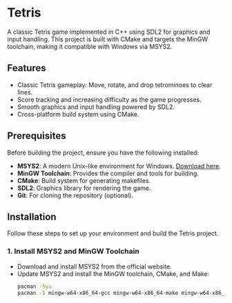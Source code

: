 # Tetris

A classic Tetris game implemented in C++ using SDL2 for graphics and input handling. This project is built with CMake and targets the MinGW toolchain, making it compatible with Windows via MSYS2.

## Features
- Classic Tetris gameplay: Move, rotate, and drop tetrominoes to clear lines.
- Score tracking and increasing difficulty as the game progresses.
- Smooth graphics and input handling powered by SDL2.
- Cross-platform build system using CMake.

## Prerequisites
Before building the project, ensure you have the following installed:
- **MSYS2**: A modern Unix-like environment for Windows. [Download here](https://www.msys2.org/).
- **MinGW Toolchain**: Provides the compiler and tools for building.
- **CMake**: Build system for generating makefiles.
- **SDL2**: Graphics library for rendering the game.
- **Git**: For cloning the repository (optional).

## Installation
Follow these steps to set up your environment and build the Tetris project.

### 1. Install MSYS2 and MinGW Toolchain
- Download and install MSYS2 from the official website.
- Update MSYS2 and install the MinGW toolchain, CMake, and Make:
  ```bash
  pacman -Syu
  pacman -S mingw-w64-x86_64-gcc mingw-w64-x86_64-make mingw-w64-x86_64-cmake